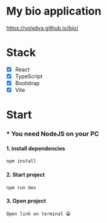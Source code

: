 <h1>My bio application</h1>

https://volxdya.github.io/bio/

# Stack
- [X] React
- [X] TypeScript
- [X] Bootstrap
- [X] Vite

# Start
<h3>* You need NodeJS on your PC</h3>

<h4>1. install dependencies</h4>
   
```
npm install
```

<h4>2. Start project</h4>
   
```
npm run dev
```

<h4>3. Open project</h4>

```
Open link on terminal 😁
```
